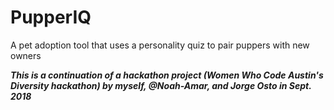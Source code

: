 # PupperIQ
A pet adoption tool that uses a personality quiz to pair puppers with new owners

***This is a continuation of a hackathon project (Women Who Code Austin's Diversity hackathon) by myself, @Noah-Amar, and Jorge Osto in Sept. 2018***
